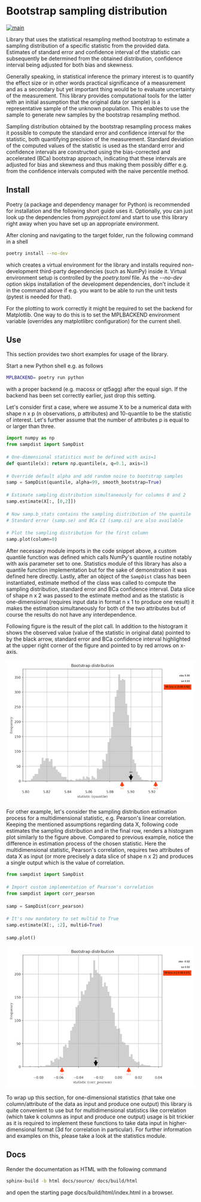 # Bootstrap sampling distribution #

[![main](https://github.com/elmomoilanen/Bootstrap-sampling-distribution/actions/workflows/main.yml/badge.svg)](https://github.com/elmomoilanen/Bootstrap-sampling-distribution/actions/workflows/main.yml)

Library that uses the statistical resampling method bootstrap to estimate a sampling distribution of a specific statistic from the provided data. Estimates of standard error and confidence interval of the statistic can subsequently be determined from the obtained distribution, confidence interval being adjusted for both bias and skewness.

Generally speaking, in statistical inference the primary interest is to quantify the effect size or in other words practical significance of a measurement and as a secondary but yet important thing would be to evaluate uncertainty of the measurement. This library provides computational tools for the latter with an initial assumption that the original data (or sample) is a representative sample of the unknown population. This enables to use the sample to generate new samples by the bootstrap resampling method.

Sampling distribution obtained by the bootstrap resampling process makes it possible to compute the standard error and confidence interval for the statistic, both quantifying precision of the measurement. Standard deviation of the computed values of the statistic is used as the standard error and confidence intervals are constructed using the bias-corrected and accelerated (BCa) bootstrap approach, indicating that these intervals are adjusted for bias and skewness and thus making them possibly differ e.g. from the confidence intervals computed with the naive percentile method.

## Install ##

Poetry (a package and dependency manager for Python) is recommended for installation and the following short guide uses it. Optionally, you can just look up the dependencies from *pyproject.toml* and start to use this library right away when you have set up an appropriate environment.

After cloning and navigating to the target folder, run the following command in a shell

```bash
poetry install --no-dev
```

which creates a virtual environment for the library and installs required non-development third-party dependencies (such as NumPy) inside it. Virtual environment setup is controlled by the *poetry.toml* file. As the *--no-dev* option skips installation of the development dependencies, don't include it in the command above if e.g. you want to be able to run the unit tests (pytest is needed for that).

For the plotting to work correctly it might be required to set the backend for Matplotlib. One way to do this is to set the MPLBACKEND environment variable (overrides any matplotlibrc configuration) for the current shell.

## Use ##

This section provides two short examples for usage of the library.

Start a new Python shell e.g. as follows

```bash
MPLBACKEND= poetry run python
```

with a proper backend (e.g. macosx or qt5agg) after the equal sign. If the backend has been set correctly earlier, just drop this setting.

Let's consider first a case, where we assume X to be a numerical data with shape n x p (n observations, p attributes) and 10-quantile to be the statistic of interest. Let's further assume that the number of attributes p is equal to or larger than three.

```python
import numpy as np
from sampdist import SampDist

# One-dimensional statistics must be defined with axis=1
def quantile(x): return np.quantile(x, q=0.1, axis=1)

# Override default alpha and add random noise to bootstrap samples
samp = SampDist(quantile, alpha=99, smooth_bootstrap=True)

# Estimate sampling distribution simultaneously for columns 0 and 2
samp.estimate(X[:, [0,2]])

# Now samp.b_stats contains the sampling distribution of the quantile
# Standard error (samp.se) and BCa CI (samp.ci) are also available

# Plot the sampling distribution for the first column
samp.plot(column=0)
```

After necessary module imports in the code snippet above, a custom quantile function was defined which calls NumPy's quantile routine notably with axis parameter set to one. Statistics module of this library has also a quantile function implementation but for the sake of demonstration it was defined here directly. Lastly, after an object of the `SampDist` class has been instantiated, estimate method of the class was called to compute the sampling distribution, standard error and BCa confidence interval. Data slice of shape n x 2
was passed to the estimate method and as the statistic is one-dimensional (requires input data in format n x 1 to produce one result) it makes the estimation simultaneously for both of the two attributes but of course the results do not have any interdependence.

Following figure is the result of the plot call. In addition to the histogram it shows the observed value (value of the statistic in original data) pointed to by the black arrow, standard error and BCa confidence interval highlighted at the upper right corner of the figure and pointed to by red arrows on x-axis.

![](docs/boostrap_distribution_quantile.png)

For other example, let's consider the sampling distribution estimation process for a multidimensional statistic, e.g. Pearson's linear correlation. Keeping the mentioned assumptions regarding data X, following code estimates the sampling distribution and in the final row, renders a histogram plot similarly to the figure above. Compared to previous example, notice the difference in estimation process of the chosen statistic. Here the multidimensional statistic, Pearson's correlation, requires two attributes of data X as input (or more precisely a data slice of shape n x 2) and produces a single output which is the value of correlation.

```python
from sampdist import SampDist

# Import custom implementation of Pearson's correlation
from sampdist import corr_pearson

samp = SampDist(corr_pearson)

# It's now mandatory to set multid to True
samp.estimate(X[:, :2], multid=True)

samp.plot()
```

![](docs/bootstrap_distribution_corr.png)

To wrap up this section, for one-dimensional statistics (that take one column/attribute of the data as input and produce one output) this library is quite convenient to use but for multidimensional statistics like correlation (which take k columns as input and produce one output) usage is bit trickier as it is required to implement these functions to take data input in higher-dimensional format (3d for correlation in particular). For further information and examples on this, please take a look at the statistics module.

## Docs ##

Render the documentation as HTML with the following command

```bash
sphinx-build -b html docs/source/ docs/build/html
```

and open the starting page docs/build/html/index.html in a browser.
